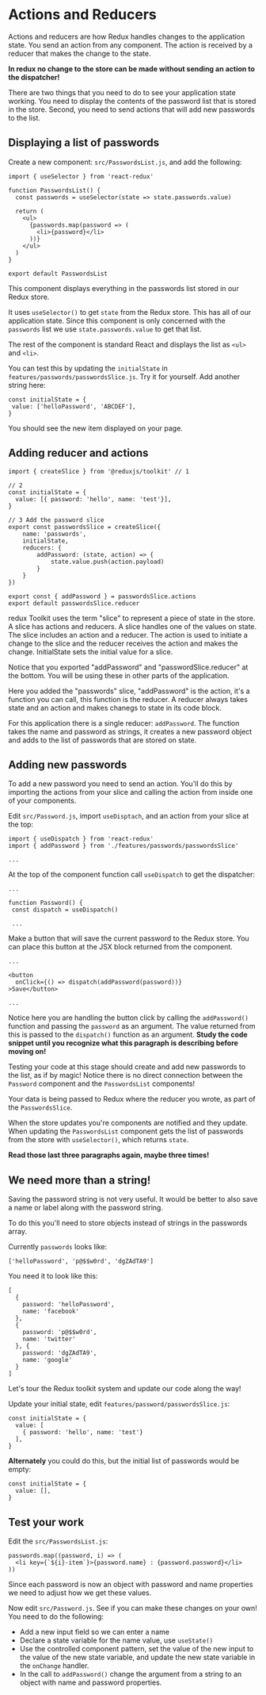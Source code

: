 # Actions and Reducers

Actions and reducers are how Redux handles changes to the application state. You send an action from any component. The action is received by a reducer that makes the change to the state. 

**In redux no change to the store can be made without sending an action to the dispatcher!** 

There are two things that you need to do to see your application state working. You need to display the contents of the password list that is stored in the store. Second, you need to send actions that will add new passwords to the list. 

## Displaying a list of passwords

Create a new component: `src/PasswordsList.js`, and add the following: 

```JS
import { useSelector } from 'react-redux'

function PasswordsList() {
  const passwords = useSelector(state => state.passwords.value)

  return (
    <ul>
      {passwords.map(password => (
        <li>{password}</li>
      ))}
    </ul>
  )
}

export default PasswordsList
```

This component displays everything in the passwords list stored in our Redux store. 

It uses `useSelector()` to get `state` from the Redux store. This has all of our application state. Since this component is only concerned with the `passwords` list we use `state.passwords.value` to get that list. 

The rest of the component is standard React and displays the list as `<ul>` and `<li>`. 

You can test this by updating the `initialState` in `features/passwords/passwordsSlice.js`. Try it for yourself. Add another string here: 

```JS
const initialState = {
 value: ['helloPassword', 'ABCDEF'],
}
```

You should see the new item displayed on your page. 

## Adding reducer and actions

```JS
import { createSlice } from '@reduxjs/toolkit' // 1

// 2
const initialState = {
  value: [{ password: 'hello', name: 'test'}],
}

// 3 Add the password slice
export const passwordsSlice = createSlice({
	name: 'passwords',
	initialState,
	reducers: {
		addPassword: (state, action) => {
			state.value.push(action.payload)
		}
	}
})

export const { addPassword } = passwordsSlice.actions
export default passwordsSlice.reducer
```

redux Toolkit uses the term "slice" to represent a piece of state in the store. A slice has actions and reducers. A slice handles one of the values on state. The slice includes an action and a reducer. The action is used to initiate a change to the slice and the reducer receives the action and makes the change. InitialState sets the initial value for a slice. 

Notice that you exported "addPassword" and "passwordSlice.reducer" at the bottom. You will be using these in other parts of the application. 

Here you added the "passwords" slice, "addPassword" is the action, it's a function you can call, this function is the reducer. A reducer always takes state and an action and makes chanegs to state in its code block.  

For this application there is a single reducer: `addPassword`. The function takes the name and password as strings, it creates a new password object and adds to the list of passwords that are stored on state. 

## Adding new passwords

To add a new password you need to send an action. You'll do this by importing the actions from your slice and calling the action from inside one of your components. 

Edit `src/Password.js`, import `useDisptach`, and an action from your slice at the top:

```JS
import { useDispatch } from 'react-redux'
import { addPassword } from './features/passwords/passwordsSlice'

...
```

At the top of the component function call `useDispatch` to get the dispatcher: 

```JS
...

function Password() {
 const dispatch = useDispatch()

 ...
```

Make a button that will save the current password to the Redux store. You can place this button at the JSX block returned from the component. 

```JS
...

<button
  onClick={() => dispatch(addPassword(password))}
>Save</button>

...
```

Notice here you are handling the button click by calling the `addPassword()` function and passing the `password` as an argument. The value returned from this is passed to the `dispatch()` function as an argument. **Study the code snippet until you recognize what this paragraph is describing before moving on!**

Testing your code at this stage should create and add new passwords to the list, as if by magic! Notice there is no direct connection between the `Password` component and the `PasswordsList` components!

Your data is being passed to Redux where the reducer you wrote, as part of the `PasswordsSlice`. 

When the store updates you're components are notified and they update. When updating the `PasswordsList` component gets the list of passwords from the store with `useSelector()`, which returns `state`. 

**Read those last three paragraphs again, maybe three times!** 

## We need more than a string! 

Saving the password string is not very useful. It would be better to also save a name or label along with the password string. 

To do this you'll need to store objects instead of strings in the passwords array. 

Currently `passwords` looks like: 

```JS
['helloPassword', 'p@$$w0rd', 'dgZAdTA9']
```

You need it to look like this: 

```JS
[
  {
    password: 'helloPassword',
    name: 'facebook'
  }, 
  { 
    password: 'p@$$w0rd',
    name: 'twitter'
  }, { 
    password: 'dgZAdTA9',
    name: 'google'
  }
]
```

Let's tour the Redux toolkit system and update our code along the way!

Update your initial state, edit `features/password/passwordsSlice.js`:

```JS
const initialState = {
  value: [
    { password: 'hello', name: 'test'}
  ],
}
```

**Alternately** you could do this, but the initial list of passwords would be empty: 

```JS
const initialState = {
  value: [],
}
```

## Test your work

Edit the `src/PasswordsList.js`:

```JS
passwords.map((password, i) => (
  <li key={`${i}-item`}>{password.name} : {password.password}</li>
))
```

Since each password is now an object with password and name properties we need to adjust how we get these values. 

Now edit `src/Password.js`. See if you can make these changes on your own! You need to do the following: 

- Add a new input field so we can enter a name
- Declare a state variable for the name value, use `useState()`
- Use the controlled component pattern, set the value of the new input to the value of the new state variable, and update the new state variable in the `onChange` handler. 
- In the call to `addPassword()` change the argument from a string to an object with name and password properties. 

